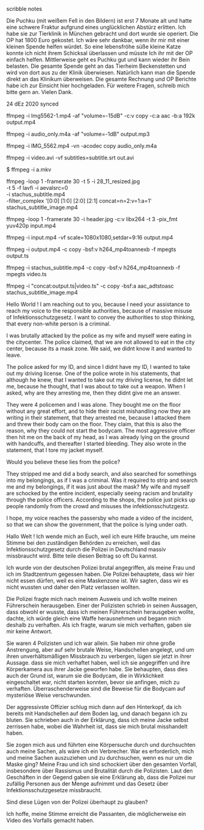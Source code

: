 scribble notes



Die Puchku (mit weißem Fell in den Bildern) ist erst 7 Monate alt und hatte eine schwere Fraktur aufgrund eines unglücklichen Abstürz erlitten. Ich habe sie zur Tierklinik in München gebracht und dort wurde sie operiert. Die OP hat 1800 Euro gekostet. Ich wäre sehr dankbar, wenn ihr mir mit einer kleinen Spende helfen würdet. So eine lebensfröhe süße kleine Katze konnte ich nicht ihrem Schicksal überlassen und müsste Ich ihr mit der OP einfach helfen. Mittlerweise geht es Puchku gut und kann wieder ihr Bein belasten. Die gesamte Spende geht an das Tierheim Beckenstetten und wird von dort aus zu der Klinik überwiesen. Natürlich kann man die Spende direkt an das Klinikum überweisen. Die gesamte Rechnung und OP Berichte habe ich zur Einsicht hier hochgeladen. Für weitere Fragen, schreib mich bitte gern an. Vielen Dank.


24 dEz 2020 synced




ffmpeg -i Img5562-1.mp4 -af "volume=-15dB" -c:v copy -c:a aac -b:a 192k output.mp4

ffmpeg -i audio_only.m4a -af "volume=-1dB" output.mp3

ffmpeg -i IMG_5562.mp4 -vn -acodec copy audio_only.m4a

ffmpeg -i video.avi -vf subtitles=subtitle.srt out.avi


$ ffmpeg -i a.mkv

ffmpeg -loop 1 -framerate 30 -t 5 -i 28_11_resized.jpg \
       -t 5 -f lavfi -i aevalsrc=0 \
       -i stachus_subtitle.mp4 \
       -filter_complex '[0:0] [1:0] [2:0] [2:1] concat=n=2:v=1:a=1' \
       stachus_subtitle_image.mp4


ffmpeg -loop 1 -framerate 30 -i header.jpg -c:v libx264 -t 3 -pix_fmt yuv420p input.mp4

ffmpeg -i input.mp4 -vf scale=1080x1080,setdar=9:16 output.mp4

ffmpeg -i output.mp4 -c copy -bsf:v h264_mp4toannexb -f mpegts output.ts

ffmpeg -i stachus_subtitle.mp4 -c copy -bsf:v h264_mp4toannexb -f mpegts video.ts

ffmpeg -i "concat:output.ts|video.ts" -c copy -bsf:a aac_adtstoasc stachus_subtitle_image.mp4


Hello World ! I am reaching out to you, because I need your assistance to reach my voice to the responsible authorities, because of massive misuse of Infektionsschutzgesetz.
I want to convey the authorities to stop thinking, that every non-white person is a criminal. 

I was brutally attacked by the police as my wife and myself were eating in the citycenter. The police claimed, that we are not allowed to eat in the city center, because its a mask zone.
We said, we didnt know it and wanted to leave.

The police asked for my ID, and since I didnt have my ID, I wanted to take out my driving license. 
One of the police wrote in his statements, that although he knew, that I wanted to take out my driving license, he didnt let me, because he thought, that I was about to take out a weapon.
When I asked, why are they arresting me, then they didnt give me an answer.

They were 4 policemen and I was alone. They bought me on the floor without any great effort, and to hide their racist mishandling now they are writing in their statement, 
that they arrested me, because I attacked them and threw their body cam on the floor. They claim, that this is also the reason, why they could not start the bodycam.
The most aggressive officer then hit me on the back of my head, as I was already lying on the ground with handcuffs, and thereafter I started bleeding.
They also wrote in the statement, that I tore my jacket myself. 

Would you believe these lies from the police? 

They stripped me and did a body search, and also searched for somethings into my belongings, as if I was a criminal.
Was it required to strip and search me and my belongings, if it was just about the mask? 
My wife and myself are schocked by the entire incident, especially seeing racism and brutality through the police officers.
According to the shops, the police just picks up people randomly from the crowd and misuses the infektionsschutzgestz.

I hope, my voice reaches the passersby who made a video of the incident, so that we can show the government, that the police is lying under oath.




Hallo Welt ! Ich wende mich an Euch, weil ich eure Hilfe brauche, um meine Stimme bei den zuständigen Behörden zu erreichen, weil das Infektionsschutzgesetz durch die Polizei in Deutschland massiv missbraucht wird. Bitte teile diesen Beitrag so oft Du kannst.

Ich wurde von der deutschen Polizei brutal angegriffen, als meine Frau und ich im Stadtzentrum gegessen haben. Die Polizei behauptete, dass wir hier nicht essen dürfen, weil es eine Maskenzone ist.
Wir sagten, dass wir es nicht wussten und daher den Platz verlassen wollten.

Die Polizei fragte mich nach meinem Ausweis und ich wollte meinen Führerschein herausgeben.
Einer der Polizisten schrieb in seinen Aussagen, dass obwohl er wusste, dass ich meinen Führerschein herausgeben wollte, dachte, ich würde gleich eine Waffe herausnehmen und begann mich deshalb zu verhaften.
Als ich fragte, warum sie mich verhaften, gaben sie mir keine Antwort.

Sie waren 4 Polizisten und ich war allein. Sie haben mir ohne große Anstrengung, aber auf sehr brutale Weise, Handschellen angelegt, und um ihren unverhältsmäßigen Missbrauch zu verbergen, lügen sie jetzt in ihrer Aussage.
dass sie mich verhaftet haben, weil ich sie angegriffen und ihre Körperkamera aus ihrer Jacke geworfen habe. Sie behaupten, dass dies auch der Grund ist, warum sie die Bodycam, die in Wirklichkeit eingeschaltet war, nicht starten konnten, bevor sie anfingen, mich zu verhaften. Überraschenderweise sind die Beweise für die Bodycam auf mysteriöse Weise verschwunden.

Der aggressivste Offizier schlug mich dann auf den Hinterkopf, da ich bereits mit Handschellen auf dem Boden lag, und danach begann ich zu bluten.
Sie schrieben auch in der Erklärung, dass ich meine Jacke selbst zerrissen habe, wobei die Wahrheit ist, dass sie mich brutal misshandelt haben.

Sie zogen mich aus und führten eine Körpersuche durch und durchsuchten auch meine Sachen, als wäre ich ein Verbrecher.
War es erforderlich, mich und meine Sachen auszuziehen und zu durchsuchen, wenn es nur um die Maske ging?
Meine Frau und ich sind schockiert über den gesamten Vorfall, insbesondere über Rassismus und Brutalität durch die Polizisten.
Laut den Geschäften in der Gegend gaben sie eine Erklärung ab, dass die Polizei nur zufällig Personen aus der Menge aufnimmt und das Gesetz über Infektionsschutzgesetze missbraucht.

Sind diese Lügen von der Polizei überhaupt zu glauben?

Ich hoffe, meine Stimme erreicht die Passanten, die möglicherweise ein Video des Vorfalls gemacht haben. 

 
